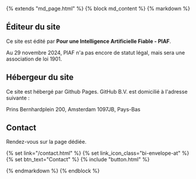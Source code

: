 {% extends "md_page.html" %}
{% block md_content %}
{% markdown %}


## Éditeur du site

Ce site est édité par **Pour une Intelligence Artificielle Fiable - PIAF**.

Au 29 novembre 2024, PIAF n'a pas encore de statut légal, mais sera une association de loi 1901.

[Numéro Siret]: #

## Hébergeur du site

Ce site est hébergé par Github Pages. GitHub B.V. est domicilié à l'adresse suivante :

Prins Bernhardplein 200, Amsterdam 1097JB, Pays-Bas

## Contact

Rendez-vous sur la page dédiée.

{% set link="/contact.html" %}
{% set link_icon_class="bi-envelope-at" %}
{% set btn_text="Contact" %}
{% include "button.html" %}

{% endmarkdown %}
{% endblock %}